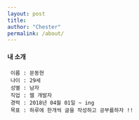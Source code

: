 ```yaml
---
layout: post
title:
author: "Chester"
permalink: /about/
---
```


#### 내 소개

```
 이름 : 문동현
 나이 : 29세
 성별 : 남자
 직업 : 웹 개발자
 경력 : 2018년 04월 01일 ~ ing
 목표 : 하루에 한개씩 글을 작성하고 공부를하자 !!
```